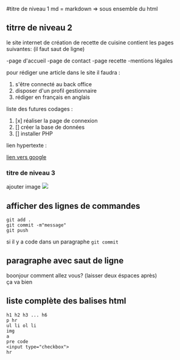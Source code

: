 #titre de niveau 1
md = markdown => sous ensemble du html

## titrre de niveau 2

le site internet de création de recette de cuisine contient les pages suivantes: (il faut saut de ligne)

-page d'accueil
-page de contact
-page recette
-mentions légales

pour rédiger une article dans le site il faudra : 

1. s'être connecté au back office
1. disposer d'un profil gestionnaire
1. rédiger en français en anglais

liste des futures codages : 
1. [x] réaliser la page de connexion
1. [] créer la base de données
1. [] installer PHP

lien hypertexte :

[lien vers google](https://google.fr)

### titre de niveau 3

ajouter image
![](Panda_géant.jpg)

## afficher des lignes de commandes

```
git add .
git commit -m"message"
git push
```
si il y a code dans un paragraphe `git commit`

## paragraphe avec saut de ligne

boonjour comment allez vous? (laisser deux éspaces après)  
ça va bien

## liste complète des balises html

```
h1 h2 h3 ... h6
p hr
ul li ol li
img
a 
pre code
<input type="checkbox">
hr
```